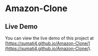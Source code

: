 # Amazon-Clone
## Live Demo

You can view the live demo of this project at [https://sumati4.github.io/Amazon-Clone/](https://sumati4.github.io/Amazon-Clone/).
